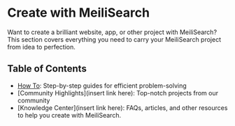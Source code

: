 # Create with MeiliSearch

Want to create a brilliant website, app, or other project with MeiliSearch? This section covers everything you need to carry your MeiliSearch project from idea to perfection.

## Table of Contents
- [How To](/create/how_to): Step-by-step guides for efficient problem-solving
- [Community Highlights](insert link here): Top-notch projects from our community
- [Knowledge Center](insert link here): FAQs, articles, and other resources to help you create with MeiliSearch.